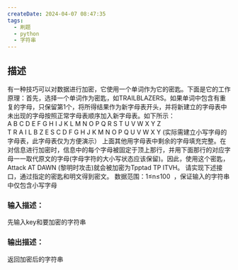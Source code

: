 ```yaml
---
createDate: 2024-04-07 08:47:35
tags:
  - 刷题
  - python
  - 字符串
---
```

## 描述
有一种技巧可以对数据进行加密，它使用一个单词作为它的密匙。下面是它的工作原理：首先，选择一个单词作为密匙，如TRAILBLAZERS。如果单词中包含有重复的字母，只保留第1个，将所得结果作为新字母表开头，并将新建立的字母表中未出现的字母按照正常字母表顺序加入新字母表。如下所示：
A B C D E F G H I J K L M N O P Q R S T U V W X Y Z
T R A I L B Z E S C D F G H J K M N O P Q U V W X Y (实际需建立小写字母的字母表，此字母表仅为方便演示）
上面其他用字母表中剩余的字母填充完整。在对信息进行加密时，信息中的每个字母被固定于顶上那行，并用下面那行的对应字母一一取代原文的字母(字母字符的大小写状态应该保留)。因此，使用这个密匙， Attack AT DAWN (黎明时攻击)就会被加密为Tpptad TP ITVH。
请实现下述接口，通过指定的密匙和明文得到密文。
数据范围：1≤n≤100  ，保证输入的字符串中仅包含小写字母
### 输入描述：
先输入key和要加密的字符串
### 输出描述：
返回加密后的字符串